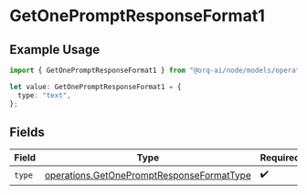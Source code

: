 # GetOnePromptResponseFormat1

## Example Usage

```typescript
import { GetOnePromptResponseFormat1 } from "@orq-ai/node/models/operations";

let value: GetOnePromptResponseFormat1 = {
  type: "text",
};
```

## Fields

| Field                                                                                                  | Type                                                                                                   | Required                                                                                               | Description                                                                                            |
| ------------------------------------------------------------------------------------------------------ | ------------------------------------------------------------------------------------------------------ | ------------------------------------------------------------------------------------------------------ | ------------------------------------------------------------------------------------------------------ |
| `type`                                                                                                 | [operations.GetOnePromptResponseFormatType](../../models/operations/getonepromptresponseformattype.md) | :heavy_check_mark:                                                                                     | N/A                                                                                                    |